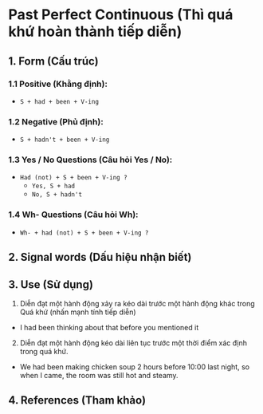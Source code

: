 # Past Perfect Continuous (Thì quá khứ hoàn thành tiếp diễn)

## 1. Form (Cấu trúc)

### 1.1 Positive (Khằng định):
- `S + had + been + V-ing`

### 1.2 Negative (Phủ định):
- `S + hadn't + been + V-ing`

### 1.3 Yes / No Questions (Câu hỏi Yes / No):
- `Had (not) + S + been + V-ing ?`
  - `Yes, S + had`
  - `No, S + hadn't`

### 1.4 Wh- Questions (Câu hỏi Wh):
- `Wh- + had (not) + S + been + V-ing ?`

## 2. Signal words (Dấu hiệu nhận biết)

## 3. Use (Sử dụng)
1. Diễn đạt một hành động xảy ra kéo dài trước một hành động khác trong Quá khứ (nhấn mạnh tính tiếp diễn)
  - I had been thinking about that before you mentioned it
2. Diễn đạt một hành động kéo dài liên tục trước một thời điểm xác định trong quá khứ.
  - We had been making chicken soup 2 hours before 10:00 last night, so when I came, the room was still hot and steamy.

## 4. References (Tham khảo)
